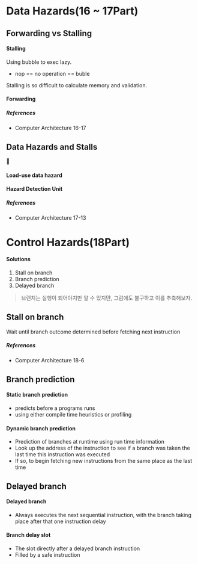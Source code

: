 # Data Hazards(16 ~ 17Part)

## Forwarding vs Stalling

#### Stalling

Using bubble to exec lazy.

- nop == no operation == buble

Stalling is so difficult to calculate memory and validation.

#### Forwarding

##### References

- Computer Architecture 16-17

## Data Hazards and Stalls

􏰁

#### Load-use data hazard

#### Hazard Detection Unit

##### References

- Computer Architecture 17-13

# Control Hazards(18Part)

#### Solutions

1. Stall on branch
2. Branch prediction
3. Delayed branch

> 브랜치는 실행이 되어야지만 알 수 있지먄, 그럼에도 불구하고 이를 추측해보자.

## Stall on branch

Wait until branch outcome determined before fetching next instruction

##### References

- Computer Architecture 18-6

## Branch prediction

#### Static branch prediction

- predicts before a programs runs
- using either compile time heuristics or profiling

#### Dynamic branch prediction

- Prediction of branches at runtime using run time information
- Look up the address of the instruction to see if a branch was taken the last time this instruction was executed
- If so, to begin fetching new instructions from the same place as the last time

## Delayed branch

#### Delayed branch

- Always executes the next sequential instruction,
  with the branch taking place after that one instruction delay

#### Branch delay slot

- The slot directly after a delayed branch instruction
- Filled by a safe instruction
